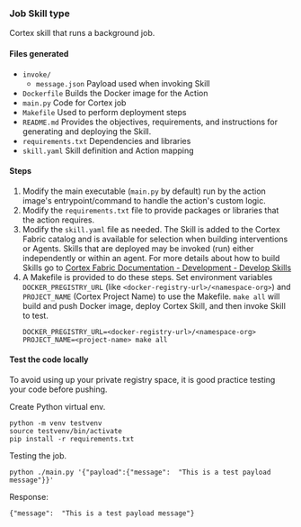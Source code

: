 ### Job Skill type

Cortex skill that runs a background job.


#### Files generated
* `invoke/`
  * `message.json` Payload used when invoking Skill
* `Dockerfile` Builds the Docker image for the Action
* `main.py` Code for Cortex job
* `Makefile` Used to perform deployment steps
* `README.md` Provides the objectives, requirements, and instructions for generating and deploying the Skill.
* `requirements.txt` Dependencies and libraries
* `skill.yaml` Skill definition and Action mapping


#### Steps

1. Modify the main executable (`main.py` by default) run by the action image's entrypoint/command to handle the action's custom logic.
2. Modify the `requirements.txt` file to provide packages or libraries that the action requires.
3. Modify the `skill.yaml` file as needed. The Skill is added to the Cortex Fabric catalog and is available for selection when building interventions or Agents. Skills that are deployed may be invoked (run) either independently or within an agent. For more details about how to build Skills go to [Cortex Fabric Documentation - Development - Develop Skills](https://cognitivescale.github.io/cortex-fabric/docs/build-skills/define-skills)
4. A Makefile is provided to do these steps. Set environment variables `DOCKER_PREGISTRY_URL` (like `<docker-registry-url>/<namespace-org>`) and `PROJECT_NAME` (Cortex Project Name) to use the Makefile.
   `make all` will build and push Docker image, deploy Cortex Skill, and then invoke Skill to test.
   ```text
   DOCKER_PREGISTRY_URL=<docker-registry-url>/<namespace-org> PROJECT_NAME=<project-name> make all
   ```

#### Test the code locally
To avoid using up your private registry space, it is good practice testing your code before pushing.

Create Python virtual env.
```shell
python -m venv testvenv
source testvenv/bin/activate
pip install -r requirements.txt
```

Testing the job.
```shell
python ./main.py '{"payload":{"message":  "This is a test payload message"}}'
````
Response:
```text
{"message":  "This is a test payload message"}
```
